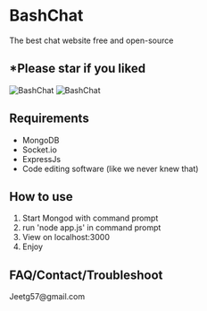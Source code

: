 # BashChat
<p>The best chat website free and open-source</p>
<h2>*Please star if you liked</h2>
<img src="http://i.imgur.com/8pkpBlX.png" alt="BashChat">
<img src="http://i.imgur.com/k1HP599.png" alt="BashChat">

<h2>Requirements</h2>
<ul>
<li>MongoDB</li>
<li>Socket.io</li>
<li>ExpressJs</li>
<li>Code editing software (like we never knew that)</li>
</ul>
<h2>How to use</h2>
<ol>
<li>Start Mongod with command prompt</li>
<li>run 'node app.js' in command prompt</li>
<li>View on localhost:3000</li>
<li>Enjoy</li>
</ol>
<h2>FAQ/Contact/Troubleshoot</h2>
<a>Jeetg57@gmail.com</a>
